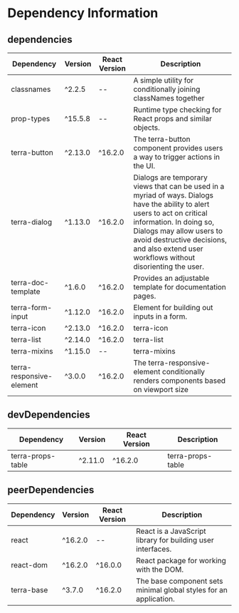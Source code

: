 # Dependency Information

## dependencies
| Dependency | Version | React Version | Description |
|-|-|-|-|
| classnames | ^2.2.5 | -- | A simple utility for conditionally joining classNames together |
| prop-types | ^15.5.8 | -- | Runtime type checking for React props and similar objects. |
| terra-button | ^2.13.0 | ^16.2.0 | The terra-button component provides users a way to trigger actions in the UI. |
| terra-dialog | ^1.13.0 | ^16.2.0 | Dialogs are temporary views that can be used in a myriad of ways. Dialogs have the ability to alert users to act on critical information. In doing so, Dialogs may allow users to avoid destructive decisions, and also extend user workflows without disorienting the user. |
| terra-doc-template | ^1.6.0 | ^16.2.0 | Provides an adjustable template for documentation pages. |
| terra-form-input | ^1.12.0 | ^16.2.0 | Element for building out inputs in a form. |
| terra-icon | ^2.13.0 | ^16.2.0 | terra-icon |
| terra-list | ^2.14.0 | ^16.2.0 | terra-list |
| terra-mixins | ^1.15.0 | -- | terra-mixins |
| terra-responsive-element | ^3.0.0 | ^16.2.0 | The terra-responsive-element conditionally renders components based on viewport size |

## devDependencies
| Dependency | Version | React Version | Description |
|-|-|-|-|
| terra-props-table | ^2.11.0 | ^16.2.0 | terra-props-table |

## peerDependencies
| Dependency | Version | React Version | Description |
|-|-|-|-|
| react | ^16.2.0 | -- | React is a JavaScript library for building user interfaces. |
| react-dom | ^16.2.0 | ^16.0.0 | React package for working with the DOM. |
| terra-base | ^3.7.0 | ^16.2.0 | The base component sets minimal global styles for an application. |

